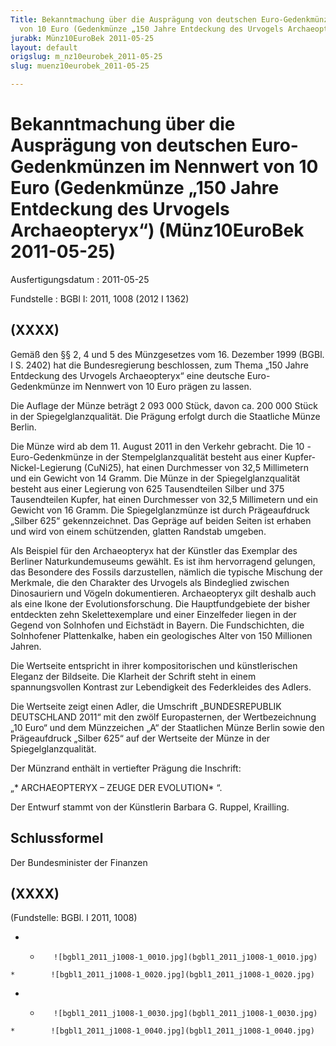 ```yaml
---
Title: Bekanntmachung über die Ausprägung von deutschen Euro-Gedenkmünzen im Nennwert
  von 10 Euro (Gedenkmünze „150 Jahre Entdeckung des Urvogels Archaeopteryx“)
jurabk: Münz10EuroBek 2011-05-25
layout: default
origslug: m_nz10eurobek_2011-05-25
slug: muenz10eurobek_2011-05-25

---
```


# Bekanntmachung über die Ausprägung von deutschen Euro-Gedenkmünzen im Nennwert von 10 Euro (Gedenkmünze „150 Jahre Entdeckung des Urvogels Archaeopteryx“) (Münz10EuroBek 2011-05-25)

Ausfertigungsdatum
:   2011-05-25

Fundstelle
:   BGBl I: 2011, 1008 (2012 I 1362)

## (XXXX)

Gemäß den §§ 2, 4 und 5 des Münzgesetzes vom 16. Dezember 1999 (BGBl.
I S. 2402) hat die Bundesregierung beschlossen, zum Thema „150 Jahre
Entdeckung des Urvogels Archaeopteryx“ eine deutsche Euro-Gedenkmünze
im Nennwert von 10 Euro prägen zu lassen.

Die Auflage der Münze beträgt 2 093 000 Stück, davon ca. 200 000 Stück
in der Spiegelglanzqualität. Die Prägung erfolgt durch die Staatliche
Münze Berlin.

Die Münze wird ab dem 11. August 2011 in den Verkehr gebracht. Die 10
-Euro-Gedenkmünze in der Stempelglanzqualität besteht aus einer
Kupfer-Nickel-Legierung (CuNi25), hat einen Durchmesser von 32,5
Millimetern und ein Gewicht von 14 Gramm. Die Münze in der
Spiegelglanzqualität besteht aus einer Legierung von 625 Tausendteilen
Silber und 375 Tausendteilen Kupfer, hat einen Durchmesser von 32,5
Millimetern und ein Gewicht von 16 Gramm. Die Spiegelglanzmünze ist
durch Prägeaufdruck „Silber 625“ gekennzeichnet. Das Gepräge auf
beiden Seiten ist erhaben und wird von einem schützenden, glatten
Randstab umgeben.

Als Beispiel für den Archaeopteryx hat der Künstler das Exemplar des
Berliner Naturkundemuseums gewählt. Es ist ihm hervorragend gelungen,
das Besondere des Fossils darzustellen, nämlich die typische Mischung
der Merkmale, die den Charakter des Urvogels als Bindeglied zwischen
Dinosauriern und Vögeln dokumentieren. Archaeopteryx gilt deshalb auch
als eine Ikone der Evolutionsforschung. Die Hauptfundgebiete der
bisher entdeckten zehn Skelettexemplare und einer Einzelfeder liegen
in der Gegend von Solnhofen und Eichstädt in Bayern. Die
Fundschichten, die Solnhofener Plattenkalke, haben ein geologisches
Alter von 150 Millionen Jahren.

Die Wertseite entspricht in ihrer kompositorischen und künstlerischen
Eleganz der Bildseite. Die Klarheit der Schrift steht in einem
spannungsvollen Kontrast zur Lebendigkeit des Federkleides des Adlers.

Die Wertseite zeigt einen Adler, die Umschrift „BUNDESREPUBLIK
DEUTSCHLAND 2011“ mit den zwölf Europasternen, der Wertbezeichnung
„10 Euro“              und dem Münzzeichen „A“ der Staatlichen Münze
Berlin sowie den Prägeaufdruck „Silber 625“ auf der Wertseite der
Münze in der Spiegelglanzqualität.

Der Münzrand enthält in vertiefter Prägung die Inschrift:

„*              ARCHAEOPTERYX – ZEUGE DER EVOLUTION*             “.

Der Entwurf stammt von der Künstlerin Barbara G. Ruppel, Krailling.

## Schlussformel

Der Bundesminister der Finanzen

## (XXXX)

(Fundstelle: BGBl. I 2011, 1008)


*    *        ![bgbl1_2011_j1008-1_0010.jpg](bgbl1_2011_j1008-1_0010.jpg)
    *        ![bgbl1_2011_j1008-1_0020.jpg](bgbl1_2011_j1008-1_0020.jpg)

*    *        ![bgbl1_2011_j1008-1_0030.jpg](bgbl1_2011_j1008-1_0030.jpg)
    *        ![bgbl1_2011_j1008-1_0040.jpg](bgbl1_2011_j1008-1_0040.jpg)


